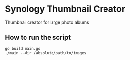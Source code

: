 # Synology Thumbnail Creator
Thumbnail creator for large photo albums

## How to run the script

```
go build main.go 
./main --dir /absolute/path/to/images
```